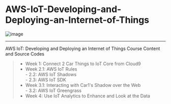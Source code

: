 # AWS-IoT-Developing-and-Deploying-an-Internet-of-Things

![image](https://user-images.githubusercontent.com/60510780/188174888-4508b70b-5f50-4c69-b95a-9e6e958d7cef.png)


<hr>



AWS IoT: Developing and Deploying an Internet of Things Course Content and Source Codes        



> * Week 1: Connect 2 Car Things to IoT Core from Cloud9  
> * Week 2.1: AWS IoT Rules  
     - 2.2: AWS IoT Shadows  
     - 2.3: AWS IoT SDK  
> * Week 3.1: Interacting with Car1's Shadow over the Web  
     - 3.2: AWS IoT Greengrass  
> * Week 4: Use IoT Analytics to Enhance and Look at the Data  
